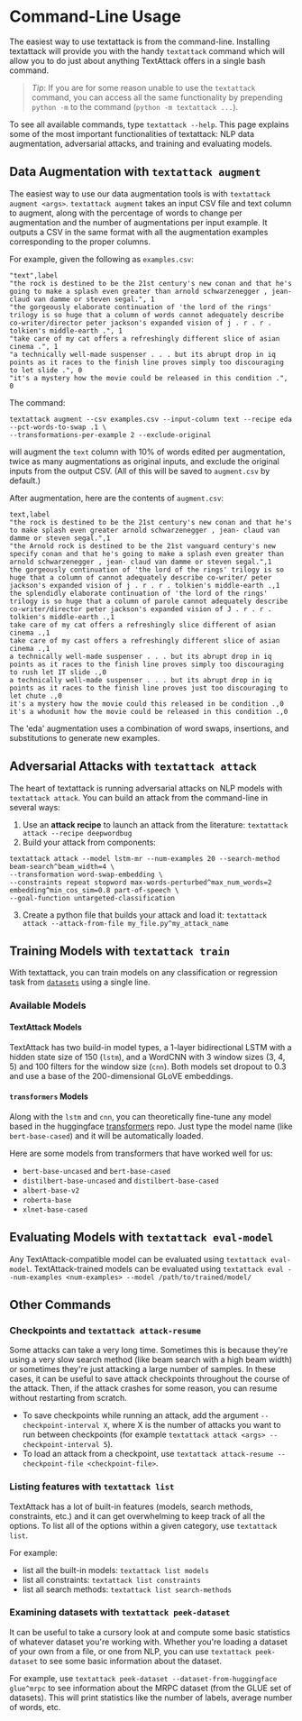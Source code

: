 Command-Line Usage
=======================================

The easiest way to use textattack is from the command-line. Installing textattack
will provide you with the handy `textattack` command which will allow you to do
just about anything TextAttack offers in a single bash command.

> *Tip*: If you are for some reason unable to use the `textattack` command, you
> can access all the same functionality by prepending `python -m` to the command
> (`python -m textattack ...`).

To see all available commands, type `textattack --help`. This page explains
some of the most important functionalities of textattack: NLP data augmentation,
adversarial attacks, and training and evaluating models.

## Data Augmentation with `textattack augment`

The easiest way to use our data augmentation tools is with `textattack augment <args>`. `textattack augment`
takes an input CSV file and text column to augment, along with the percentage of words to change per augmentation
and the number of augmentations per input example. It outputs a CSV in the same format with all the augmentation
examples corresponding to the proper columns.

For example, given the following as `examples.csv`:

```
"text",label
"the rock is destined to be the 21st century's new conan and that he's going to make a splash even greater than arnold schwarzenegger , jean- claud van damme or steven segal.", 1
"the gorgeously elaborate continuation of 'the lord of the rings' trilogy is so huge that a column of words cannot adequately describe co-writer/director peter jackson's expanded vision of j . r . r . tolkien's middle-earth .", 1
"take care of my cat offers a refreshingly different slice of asian cinema .", 1
"a technically well-made suspenser . . . but its abrupt drop in iq points as it races to the finish line proves simply too discouraging to let slide .", 0
"it's a mystery how the movie could be released in this condition .", 0
```

The command: 
```
textattack augment --csv examples.csv --input-column text --recipe eda --pct-words-to-swap .1 \
--transformations-per-example 2 --exclude-original
``` 
will augment the `text` column with 10% of words edited per augmentation, twice as many augmentations as original inputs, and exclude the original inputs from the
output CSV. (All of this will be saved to `augment.csv` by default.)

After augmentation, here are the contents of `augment.csv`:
```
text,label
"the rock is destined to be the 21st century's new conan and that he's to make splash even greater arnold schwarzenegger , jean- claud van damme or steven segal.",1
"the Arnold rock is destined to be the 21st vanguard century's new specify conan and that he's going to make a splash even greater than arnold schwarzenegger , jean- claud van damme or steven segal.",1
the gorgeously continuation of 'the lord of the rings' trilogy is so huge that a column of cannot adequately describe co-writer/ peter jackson's expanded vision of j . r . r . tolkien's middle-earth .,1
the splendidly elaborate continuation of 'the lord of the rings' trilogy is so huge that a column of parole cannot adequately describe co-writer/director peter jackson's expanded vision of J . r . r . tolkien's middle-earth .,1
take care of my cat offers a refreshingly slice different of asian cinema .,1
take care of my cast offers a refreshingly different slice of asian cinema .,1
a technically well-made suspenser . . . but its abrupt drop in iq points as it races to the finish line proves simply too discouraging to rush let IT slide .,0 
a technically well-made suspenser . . . but its abrupt drop in iq points as it races to the finish line proves just too discouraging to let chute .,0 
it's a mystery how the movie could this released in be condition .,0
it's a whodunit how the movie could be released in this condition .,0
```

The 'eda' augmentation uses a combination of word swaps, insertions, and substitutions to generate new examples.

## Adversarial Attacks with `textattack attack`

The heart of textattack is running adversarial attacks on NLP models with 
`textattack attack`. You can build an attack from the command-line in several ways:
1. Use an **attack recipe** to launch an attack from the literature: `textattack attack --recipe deepwordbug`
2. Build your attack from components: 
```
textattack attack --model lstm-mr --num-examples 20 --search-method beam-search^beam_width=4 \
--transformation word-swap-embedding \
--constraints repeat stopword max-words-perturbed^max_num_words=2 embedding^min_cos_sim=0.8 part-of-speech \
--goal-function untargeted-classification
```
3. Create a python file that builds your attack and load it: `textattack attack --attack-from-file my_file.py^my_attack_name`

## Training Models with `textattack train`

With textattack, you can train models on any classification or regression task
from [`datasets`](https://github.com/huggingface/datasets/) using a single line.

### Available Models
#### TextAttack Models
TextAttack has two build-in model types, a 1-layer bidirectional LSTM with a hidden
state size of 150 (`lstm`), and a WordCNN with 3 window sizes
(3, 4, 5) and 100 filters for the window size (`cnn`). Both models set dropout
to 0.3 and use a base of the 200-dimensional GLoVE embeddings.

#### `transformers` Models
Along with the `lstm` and `cnn`, you can theoretically fine-tune any model based
in the huggingface [transformers](https://github.com/huggingface/transformers/)
repo. Just type the model name (like `bert-base-cased`) and it will be automatically 
loaded.

Here are some models from transformers that have worked well for us:
- `bert-base-uncased` and `bert-base-cased`
- `distilbert-base-uncased` and `distilbert-base-cased`
- `albert-base-v2` 
- `roberta-base` 
- `xlnet-base-cased`

## Evaluating Models with `textattack eval-model`

Any TextAttack-compatible model can be evaluated using `textattack eval-model`. TextAttack-trained models can be evaluated using `textattack eval --num-examples <num-examples> --model /path/to/trained/model/`

## Other Commands

### Checkpoints and `textattack attack-resume`

Some attacks can take a very long time. Sometimes this is because they're using
a very slow search method (like beam search with a high beam width) or sometimes
they're just attacking a large number of samples. In these cases, it can be 
useful to save attack checkpoints throughout the course of the attack. Then,
if the attack crashes for some reason, you can resume without restarting from
scratch.

- To save checkpoints while running an attack, add the argument `--checkpoint-interval X`,
where X is the number of attacks you want to run between checkpoints (for example `textattack attack <args> --checkpoint-interval 5`).
- To load an attack from a checkpoint, use `textattack attack-resume --checkpoint-file <checkpoint-file>`.

### Listing features with `textattack list`

TextAttack has a lot of built-in features (models, search methods, constraints, etc.)
and it can get overwhelming to keep track of all the options. To list all of the
options within a given category, use `textattack list`.

For example:
- list all the built-in models: `textattack list models`
- list all constraints: `textattack list constraints`
- list all search methods: `textattack list search-methods`

### Examining datasets with `textattack peek-dataset`
It can be useful to take a cursory look at and compute some basic statistics of
whatever dataset you're working with. Whether you're loading a dataset of your
own from a file, or one from NLP, you can use `textattack peek-dataset` to 
see some basic information about the dataset.

For example, use `textattack peek-dataset --dataset-from-huggingface glue^mrpc` to see
information about the MRPC dataset (from the GLUE set of datasets). This will
print statistics like the number of labels, average number of words, etc.
